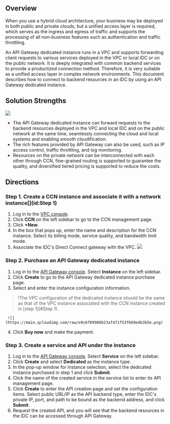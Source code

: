 ## Overview

When you use a hybrid cloud architecture, your business may be deployed in both public and private clouds, but a unified access layer is required, which serves as the ingress and egress of traffic and supports the processing of all non-business features such as authentication and traffic throttling.

An API Gateway dedicated instance runs in a VPC and supports forwarding client requests to various services deployed in the VPC or local IDC or on the public network. It is deeply integrated with common backend services to provide a productized connection method. Therefore, it is very suitable as a unified access layer in complex network environments. This document describes how to connect to backend resources in an IDC by using an API Gateway dedicated instance.

## Solution Strengths

![](https://main.qcloudimg.com/raw/2adf52e12df99cc9d0eecc998c8b6ecc.png)

- The API Gateway dedicated instance can forward requests to the backend resources deployed in the VPC and local IDC and on the public network at the same time, seamlessly connecting the cloud and local systems and enabling smooth cloudification.
- The rich features provided by API Gateway can also be used, such as IP access control, traffic throttling, and log monitoring.
- Resources on the private network can be interconnected with each other through CCN, fine-grained routing is supported to guarantee the quality, and diversified tiered pricing is supported to reduce the costs.

## Directions

### Step 1. Create a CCN instance and associate it with a network instance[](id:Step 1)

1. Log in to the [VPC console](https://console.cloud.tencent.com/vpc).
2. Click **CCN** on the left sidebar to go to the CCN management page.
3. Click **+New**.
4. In the box that pops up, enter the name and description for the CCN instance. Select its billing mode, service quality, and bandwidth limit mode.
5. Associate the IDC's Direct Connect gateway with the VPC.
	 ![](https://main.qcloudimg.com/raw/7063ae428f1bb924e9eeb5a999a67eab.png)

### Step 2. Purchase an API Gateway dedicated instance

1. Log in to the [API Gateway console](https://console.cloud.tencent.com/apigateway). Select **Instance** on the left sidebar.
2. Click **Create** to go to the API Gateway dedicated instance purchase page.
3. Select and enter the instance configuration information.
>!The VPC configuration of the dedicated instance should be the same as that of the VPC instance associated with the CCN instance created in [step 1](#Step 1).
>
	 ![](https://main.qcloudimg.com/raw/e9c6f89988b23af471f53f669e4b3b5e.png)
4. Click **Buy now** and make the payment.

### Step 3. Create a service and API under the instance

1. Log in to the [API Gateway console](https://console.cloud.tencent.com/apigateway). Select **Service** on the left sidebar.
2. Click **Create** and select **Dedicated** as the instance type.
3. In the pop-up window for instance selection, select the dedicated instance purchased in step 1 and click **Submit**.
4. Click the name of the created service in the service list to enter its API management page.
5. Click **Create** to enter the API creation page and set the configuration items. Select public URL/IP as the API backend type, enter the IDC's private IP, port, and path to be bound as the backend address, and click **Submit**.
6. Request the created API, and you will see that the backend resources in the IDC can be accessed through API Gateway.

